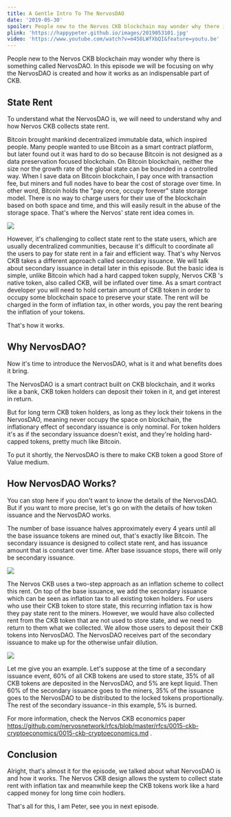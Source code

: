 ```yaml
---
title: A Gentle Intro To The NervosDAO
date: '2019-05-30'
spoiler: People new to the Nervos CKB blockchain may wonder why there is something called NervosDAO. In this episode we will be focusing on why the NervosDAO is created and how it works as an indispensable part of CKB.
plink: 'https://happypeter.github.io/images/2019053101.jpg'
video: 'https://www.youtube.com/watch?v=m458LWfXbQI&feature=youtu.be'
---
```


People new to the Nervos CKB blockchain may wonder why there is something called NervosDAO. In this episode we will be focusing on why the NervosDAO is created and how it works as an indispensable part of CKB.

## State Rent

To understand what the NervosDAO is, we will need to understand why and how Nervos CKB collects state rent.

Bitcoin brought mankind decentralized immutable data, which inspired people. Many people wanted to use Bitcoin as a smart contract platform, but later found out it was hard to do so because Bitcoin is not designed as a data preservation focused blockchain. On Bitcoin blockchain, neither the size nor the growth rate of the global state can be bounded in a controlled way. When I save data on Bitcoin blockchain, I pay once with transaction fee, but miners and full nodes have to bear the cost of storage over time. In other word, Bitcoin holds the "pay once, occupy forever" state storage model. There is no way to charge users for their use of the blockchain based on both space and time, and this will easily result in the abuse of the storage space. That's where the Nervos' state rent idea comes in.

![](https://happypeter.github.io/images/2019053102.jpg)

However, it's challenging to collect state rent to the state users,  which are usually decentralized communities, because it's difficult to coordinate all the users to pay for state rent in a fair and efficient way. That's why Nervos CKB takes a different approach called secondary issuance. We will talk about secondary issuance in detail later in this episode. But the basic idea is simple, unlike Bitcoin which had a hard capped token supply,  Nervos CKB 's native token, also called CKB, will be inflated over time. As a smart contract developer you will need to hold certain amount of CKB token in order to occupy some blockchain space to preserve your state. The rent will be charged in the form of inflation tax, in other words, you pay the rent bearing the inflation of your tokens.

That's how it works.

## Why NervosDAO?

Now it's time to introduce the NervosDAO, what is it and what benefits does it bring.

The NervosDAO is a smart contract built on CKB blockchain, and it works like a bank, CKB token holders can deposit their token in it, and get interest in return.

But for long term CKB token holders, as long as they lock their tokens in the NervosDAO, meaning never occupy the space on blockchain, the inflationary effect of secondary issuance is only nominal. For token holders it's as if the secondary issuance doesn't exist, and they're holding hard-capped tokens, pretty much like Bitcoin.

To put it shortly, the NervosDAO is there to make CKB token a good Store of Value medium.

## How NervosDAO Works?

You can stop here if you don't want to know the details of the NervosDAO. But if you want to more precise, let's go on with the details of how token issuance and the NervosDAO works.

The number of base issuance halves approximately every 4 years until all the base issuance tokens are mined out, that's exactly like Bitcoin. The secondary issuance is designed to collect state rent, and has issuance amount that is constant over time. After base issuance stops, there will only be secondary issuance.

![](https://happypeter.github.io/images/2019053103.jpg)

The Nervos CKB uses a two-step approach as an inflation scheme to collect this rent. On top of the base issuance, we add the secondary issuance which can be seen as inflation tax to all existing token holders. For users who use their CKB token to store state, this recurring inflation tax is how they pay state rent to the miners. However, we would have also collected rent from the CKB token that are not used to store state, and we need to return to them what we collected. We allow those users to deposit their CKB tokens into NervosDAO. The NervosDAO receives part of the secondary issuance to make up for the otherwise unfair dilution.

![](https://happypeter.github.io/images/2019053104.jpg)

Let me give you an example. Let's suppose at the time of a secondary issuance event, 60% of all CKB tokens are used to store state, 35% of all CKB tokens are deposited in the NervosDAO, and 5% are kept liquid. Then 60% of the secondary issuance goes to the miners, 35% of the issuance goes to the NervosDAO to be distributed to the locked tokens proportionally. The rest of the secondary issuance - in this example, 5% is burned.

For more information, check the Nervos CKB economics paper https://github.com/nervosnetwork/rfcs/blob/master/rfcs/0015-ckb-cryptoeconomics/0015-ckb-cryptoeconomics.md .

## Conclusion

Alright, that's almost it for the episode, we talked about what NervosDAO is and how it works. The Nervos CKB design allows the system to collect state rent with inflation tax and meanwhile keep the CKB tokens work like a hard capped money for long time coin hodlers.

That's all for this, I am Peter, see you in next episode.

